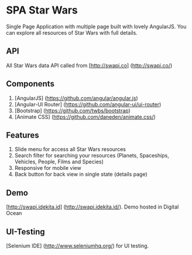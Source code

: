 # SPA Star Wars
Single Page Application with multiple page built with lovely AngularJS. You can explore all resources of Star Wars with full details. 

## API
All Star Wars data API called from [http://swapi.co] (http://swapi.co/)

## Components
1. [AngularJS] (https://github.com/angular/angular.js)
2. [Angular-UI Router] (https://github.com/angular-ui/ui-router)
3. [Bootstrap] (https://github.com/twbs/bootstrap)
4. [Animate CSS] (https://github.com/daneden/animate.css/)

## Features
1. Slide menu for access all Star Wars resources
2. Search filter for searching your resources (Planets, Spaceships, Vehicles, People, Films and Species)
3. Responsive for mobile view 
4. Back button for back view in single state (details page)

## Demo
[http://swapi.idekita.id] (http://swapi.idekita.id/). Demo hosted in Digital Ocean

## UI-Testing
[Selenium IDE] (http://www.seleniumhq.org/) for UI testing.
